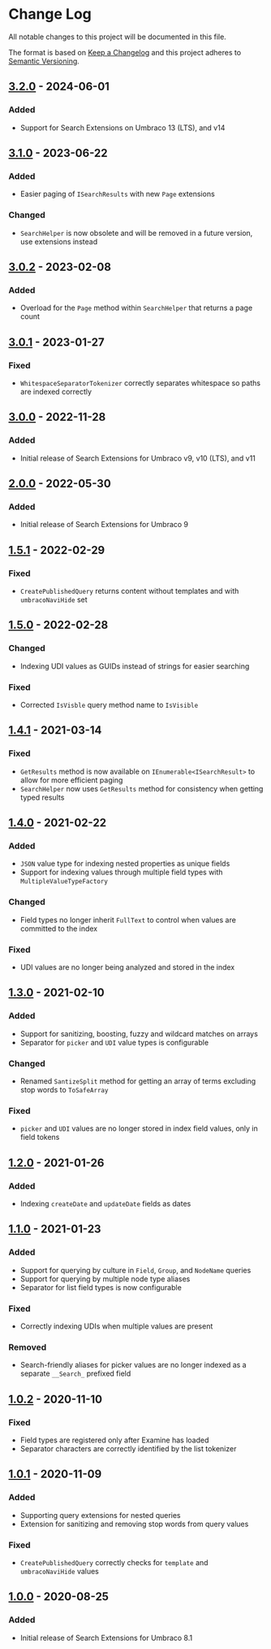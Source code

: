 # Change Log

All notable changes to this project will be documented in this file.

The format is based on [Keep a Changelog](https://keepachangelog.com/) and this project adheres to [Semantic Versioning](https://semver.org/).

## [3.2.0] - 2024-06-01
### Added
* Support for Search Extensions on Umbraco 13 (LTS), and v14

## [3.1.0] - 2023-06-22
### Added
* Easier paging of `ISearchResults` with new `Page` extensions

### Changed
* `SearchHelper` is now obsolete and will be removed in a future version, use extensions instead

## [3.0.2] - 2023-02-08
### Added
* Overload for the `Page` method within `SearchHelper` that returns a page count

## [3.0.1] - 2023-01-27
### Fixed
* `WhitespaceSeparatorTokenizer` correctly separates whitespace so paths are indexed correctly

## [3.0.0] - 2022-11-28
### Added
* Initial release of Search Extensions for Umbraco v9, v10 (LTS), and v11

## [2.0.0] - 2022-05-30
### Added
* Initial release of Search Extensions for Umbraco 9

## [1.5.1] - 2022-02-29
### Fixed
* `CreatePublishedQuery` returns content without templates and with `umbracoNaviHide` set

## [1.5.0] - 2022-02-28
### Changed
* Indexing UDI values as GUIDs instead of strings for easier searching

### Fixed
* Corrected `IsVisble` query method name to `IsVisible`

## [1.4.1] - 2021-03-14
### Fixed
* `GetResults` method is now available on `IEnumerable<ISearchResult>` to allow for more efficient paging
* `SearchHelper` now uses `GetResults` method for consistency when getting typed results

## [1.4.0] - 2021-02-22
### Added
* `JSON` value type for indexing nested properties as unique fields
* Support for indexing values through multiple field types with `MultipleValueTypeFactory`

### Changed
* Field types no longer inherit `FullText` to control when values are committed to the index

### Fixed
* UDI values are no longer being analyzed and stored in the index

## [1.3.0] - 2021-02-10
### Added
* Support for sanitizing, boosting, fuzzy and wildcard matches on arrays
* Separator for `picker` and `UDI` value types is configurable

### Changed
* Renamed `SantizeSplit` method for getting an array of terms excluding stop words to `ToSafeArray`

### Fixed
* `picker` and `UDI` values are no longer stored in index field values, only in field tokens

## [1.2.0] - 2021-01-26
### Added
* Indexing `createDate` and `updateDate` fields as dates

## [1.1.0] - 2021-01-23
### Added
* Support for querying by culture in `Field`, `Group`, and `NodeName` queries
* Support for querying by multiple node type aliases
* Separator for list field types is now configurable

### Fixed
* Correctly indexing UDIs when multiple values are present

### Removed
* Search-friendly aliases for picker values are no longer indexed as a separate `__Search_` prefixed field

## [1.0.2] - 2020-11-10
### Fixed
* Field types are registered only after Examine has loaded
* Separator characters are correctly identified by the list tokenizer

## [1.0.1] - 2020-11-09
### Added
* Supporting query extensions for nested queries
* Extension for sanitizing and removing stop words from query values

### Fixed
* `CreatePublishedQuery` correctly checks for `template` and `umbracoNaviHide` values

## [1.0.0] - 2020-08-25
### Added
* Initial release of Search Extensions for Umbraco 8.1

[Unreleased]: https://github.com/callumbwhyte/umbraco-search-extensions/compare/release-3.2.0...HEAD
[3.2.0]: https://github.com/callumbwhyte/umbraco-search-extensions/compare/release-3.1.0...release-3.2.0
[3.1.0]: https://github.com/callumbwhyte/umbraco-search-extensions/compare/release-3.0.2...release-3.1.0
[3.0.2]: https://github.com/callumbwhyte/umbraco-search-extensions/compare/release-3.0.1...release-3.0.2
[3.0.1]: https://github.com/callumbwhyte/umbraco-search-extensions/compare/release-3.0.0...release-3.0.1
[3.0.0]: https://github.com/callumbwhyte/umbraco-search-extensions/compare/release-2.0.0...release-3.0.0
[2.0.0]: https://github.com/callumbwhyte/umbraco-search-extensions/compare/release-1.5.1...release-2.0.0
[1.5.1]: https://github.com/callumbwhyte/umbraco-search-extensions/compare/release-1.5.0...release-1.5.1
[1.5.0]: https://github.com/callumbwhyte/umbraco-search-extensions/compare/release-1.4.1...release-1.5.0
[1.4.1]: https://github.com/callumbwhyte/umbraco-search-extensions/compare/release-1.4.0...release-1.4.1
[1.4.0]: https://github.com/callumbwhyte/umbraco-search-extensions/compare/release-1.3.0...release-1.4.0
[1.3.0]: https://github.com/callumbwhyte/umbraco-search-extensions/compare/release-1.2.0...release-1.3.0
[1.2.0]: https://github.com/callumbwhyte/umbraco-search-extensions/compare/release-1.1.0...release-1.2.0
[1.1.0]: https://github.com/callumbwhyte/umbraco-search-extensions/compare/release-1.0.2...release-1.1.0
[1.0.2]: https://github.com/callumbwhyte/umbraco-search-extensions/compare/release-1.0.1...release-1.0.2
[1.0.1]: https://github.com/callumbwhyte/umbraco-search-extensions/compare/release-1.0.0...release-1.0.1
[1.0.0]: https://github.com/callumbwhyte/umbraco-search-extensions/tree/release-1.0.0